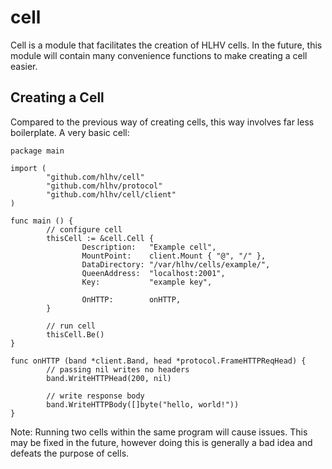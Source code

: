# cell

Cell is a module that facilitates the creation of HLHV cells. In the future,
this module will contain many convenience functions to make creating a cell
easier.

## Creating a Cell

Compared to the previous way of creating cells, this way involves far less
boilerplate. A very basic cell:

```
package main

import (
        "github.com/hlhv/cell"
        "github.com/hlhv/protocol"
        "github.com/hlhv/cell/client"
)

func main () {
        // configure cell
        thisCell := &cell.Cell {
                Description:   "Example cell",
                MountPoint:    client.Mount { "@", "/" },
                DataDirectory: "/var/hlhv/cells/example/",
                QueenAddress:  "localhost:2001",
                Key:           "example key",

                OnHTTP:        onHTTP,
        }

        // run cell
        thisCell.Be()
}

func onHTTP (band *client.Band, head *protocol.FrameHTTPReqHead) {
        // passing nil writes no headers
        band.WriteHTTPHead(200, nil)
        
        // write response body
        band.WriteHTTPBody([]byte("hello, world!"))
}
```

Note: Running two cells within the same program will cause issues. This may be
fixed in the future, however doing this is generally a bad idea and defeats the
purpose of cells.
